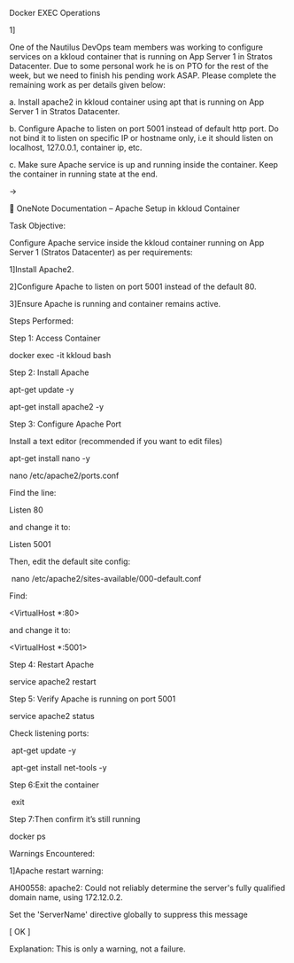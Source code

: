 Docker EXEC Operations



1]

One of the Nautilus DevOps team members was working to configure services on a kkloud container that is running on App Server 1 in Stratos Datacenter. Due to some personal work he is on PTO for the rest of the week, but we need to finish his pending work ASAP. Please complete the remaining work as per details given below:



a. Install apache2 in kkloud container using apt that is running on App Server 1 in Stratos Datacenter.

b. Configure Apache to listen on port 5001 instead of default http port. Do not bind it to listen on specific IP or hostname only, i.e it should listen on localhost, 127.0.0.1, container ip, etc.

c. Make sure Apache service is up and running inside the container. Keep the container in running state at the end.



->



📘 OneNote Documentation – Apache Setup in kkloud Container



Task Objective:



Configure Apache service inside the kkloud container running on App Server 1 (Stratos Datacenter) as per requirements:



1]Install Apache2.

2]Configure Apache to listen on port 5001 instead of the default 80.

3]Ensure Apache is running and container remains active.



Steps Performed:



Step 1: Access Container

docker exec -it kkloud bash



Step 2: Install Apache

apt-get update -y

apt-get install apache2 -y



Step 3: Configure Apache Port

Install a text editor (recommended if you want to edit files)



apt-get install nano -y

nano /etc/apache2/ports.conf



Find the line:

Listen 80



and change it to:

Listen 5001



Then, edit the default site config:

&nbsp;nano /etc/apache2/sites-available/000-default.conf



Find:

<VirtualHost \*:80>



and change it to:

<VirtualHost \*:5001>



Step 4: Restart Apache

service apache2 restart



Step 5: Verify Apache is running on port 5001

service apache2 status



Check listening ports:

&nbsp;apt-get update -y

&nbsp;apt-get install net-tools -y



Step 6:Exit the container

&nbsp;exit



Step 7:Then confirm it’s still running

docker ps





Warnings Encountered:



1]Apache restart warning:



AH00558: apache2: Could not reliably determine the server's fully qualified domain name, using 172.12.0.2. 

Set the 'ServerName' directive globally to suppress this message

\[ OK ]



Explanation: This is only a warning, not a failure.







